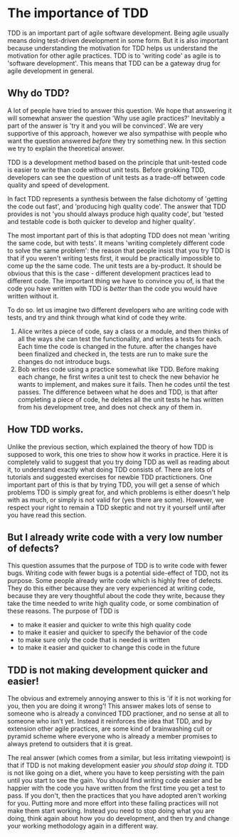 # The importance of TDD 

TDD is an important part of agile software development. Being agile usually means doing test-driven development in some form.
But it is also important because understanding the motivation for TDD helps us understand the motivation for other agile practices.
TDD is to 'writing code' as agile is to 'software development'.
This means that TDD can be a gateway drug for agile development in general.

## Why do TDD?
A lot of people have tried to answer this question. We hope that answering it will somewhat answer the question 'Why use agile practices?'
Inevitably a part of the answer is 'try it and you will be convinced'. 
We are very supportive of this approach, however we also sympathise with people who want the question answered *before* they try something new.
In this section we try to explain the theoretical answer.

TDD is a development method based on the principle that unit-tested code is easier to write than code without unit tests.
Before grokking TDD, developers can see the question of unit tests as a trade-off between code quality and speed of development.

In fact TDD represents a synthesis between the false dichotomy of 'getting the code out fast', and 'producing high quality code'.
The answer that TDD provides is not 'you should always produce high quality code', but 'tested and testable code is both 
quicker to develop and higher quality'.

The most important part of this is that adopting TDD does not mean 'writing the same code, but with tests'.
It means 'writing completely different code to solve the same problem': the reason that people insist that you try TDD
is that if you weren't writing tests first, it would be practically impossible to come up the the same code.
The unit tests are a by-product.
It should be obvious that this is the case - different development practices lead to different code.
The important thing we have to convince you of, is that the code you have written with TDD is *better* than the code you would have written without it.

To do so. let us imagine two different developers who are writing code with tests, and try and think through what kind of code they write.

1. Alice writes a piece of code, say a class or a module, and then thinks of all the ways she can test the functionality, and writes a tests for each. Each time the code is changed in the future. after the changes have been finalized and checked in, the tests are run to make sure the changes do not introduce bugs.
2. Bob writes code using a practice somewhat like TDD. Before making each change, he first writes a unit test to check the new behavior he wants to implement, and makes sure it fails. Then he codes until the test passes. The difference between what he does and TDD, is that after completing a piece of code, he deletes all the unit tests he has written from his development tree, and does not check any of them in.

## How TDD works.

Unlike the previous section, which explained the theory of how TDD is supposed to work, this one tries to show how it works in practice.
Here it is completely valid to suggest that you try doing TDD as well as reading about it, to understand exactly what doing TDD consists of.
There are lots of tutorials and suggested exercises for newbie TDD practictioners. 
One important part of this is that by trying TDD, you will get a sense of which problems TDD is simply great for,
and which problems is either doesn't help with as much, or simply is not valid for (yes there are some).
However, we respect your right to remain a TDD skeptic and not try it yourself until after you have read this section.

## But I already write code with a very low number of defects?

This question assumes that the purpose of TDD is to write code with fewer bugs.
Writing code with fewer bugs is a potential side-effect of TDD, not its purpose.
Some people already write code which is highly free of defects.
They do this either because they are very experienced at writing code, because they are very thoughtful about the code they write,
because they take the time needed to write high quality code, or some combination of these reasons. 
The purpose of TDD is

 - to make it easier and quicker to write this high quality code 
 - to make it easier and quicker to specify the behavior of the code
 - to make sure only the code that is needed is written
 - to make it easier and quicker to change this code in the future
 
## TDD is not making development quicker and easier!
 
The obvious and extremely annoying answer to this is 'if it is not working for you, then you are doing it wrong'!
This answer makes lots of sense to someone who is already a convinced TDD practioner, and no sense at all to someone who isn't yet.
Instead it reinforces the idea that TDD, and by extension other agile practices, are some kind of brainwashing cult
or pyramid scheme where everyone who is already a member promises to always pretend to outsiders that it is great.
 
The real answer (which comes from a similar, but less irritating viewpoint) is that if TDD is not making development easier
*you should stop doing it*. TDD is not like going on a diet, where you have to keep persisting with the pain until you
start to see the gain. You should find writing code easier and be happier with the code you have written from the first 
time you get a test to pass. If you don't, then the practices that you have adopted aren't working for you.
Putting more and more effort into these failing practices will not make them start working.
Instead you need to stop doing what you are doing, think again about how you do development,
and then try and change your working methodology again in a different way.
 
